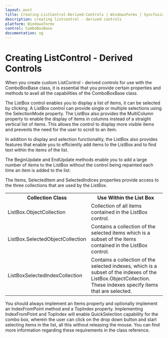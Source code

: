 ```yaml
---
layout: post
title: Creating-ListControl-Derived-Controls | WindowsForms | Syncfusion
description: creating listcontrol - derived controls
platform: WindowsForms
control: ComboBoxBase
documentation: ug
---
```


# Creating ListControl - Derived Controls

When you create custom ListControl - derived controls for use with the ComboBoxBase class, it is essential that you provide certain properties and methods to avail all the capabilities of the ComboBoxBase class.

The ListBox control enables you to display a list of items, it can be selected by clicking. A ListBox control can provide single or multiple selections using the SelectionMode property. The ListBox also provides the MultiColumn property to enable the display of items in columns instead of a straight vertical list of items. This allows the control to display more visible items and prevents the need for the user to scroll to an item.

In addition to display and selection functionality, the ListBox also provides features that enable you to efficiently add items to the ListBox and to find text within the items of the list.

The BeginUpdate and EndUpdate methods enable you to add a large number of items to the ListBox without the control being repainted each time an item is added to the list.

The Items, SelectedItem and SelectedIndices properties provide access to the three collections that are used by the ListBox.


<table>
<tr>
<th>
Collection Class</th><th>
Use Within the List Box</th></tr>
<tr>
<td>
ListBox.ObjectCollection</td><td>
Collection of all items contained in the ListBox control.</td></tr>
<tr>
<td>
ListBox.SelectedObjectCollection</td><td>
Contains a collection of the selected items which is a subset of the items contained in the ListBox control.</td></tr>
<tr>
<td>
ListBoxSelectedIndexCollection</td><td>
Contains a collection of the selected indexes, which is a subset of the indexes of the ListBox.ObjectCollection. These indexes specify items that are selected.</td></tr>
</table>


You should always implement an Items property and optionally implement an IndexFromPoint method and a TopIndex property. Implementing IndexFromPoint and TopIndex will enable QuickSelection capability for the combo box, wherein the user can click on the drop down button and start selecting items in the list, all this without releasing the mouse. You can find more information regarding these requirements in the class reference.
